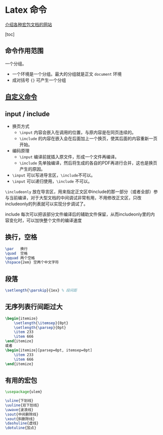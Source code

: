 # Latex 命令

[介绍各种宏包文档的网站](https://www.ctan.org/)

[toc]

## 命令作用范围

一个分组。

- 一个环境是一个分组。最大的分组就是正文 `document` 环境
- 成对括号 `{}` 可产生一个分组

## [自定义命令](./自定义命令.md)

## input / include

+ 换页方式
  * `\input` 内容会嵌入在调用的位置，与原内容是在同页连续的。
  * `\include` 的内容在嵌入会在后面加上一个换页，使其后面的内容重新一页开始。
+ 编码原理
  * `\input` 编译前就插入原文件，形成一个文件再编译。
  * `\include` 先单独编译，然后将生成的各自的PDF再进行合并，这也是换页产生的原因。
+ `\input` 可以写进导言区，`\include`不可以。
+ `\input` 可以递归使用，`\include` 不可以。

`\includeonly` 放在导言区，用来指定正文区中include的那一部分（或者全部）参与当前编译，对于大型文档的中间调试非常有用，不用修改正文区，只改includeonly的列表就可以实现分步调试了。

include 每次可以把该部分文件编译后的辅助文件保留，从而includeonly里的内容变化时，可以加快整个文件的编译速度

## 换行，空格

```latex
\par   换行
\quad  空格
\qquad 两个空格
\hspace{2em} 空两个中文字符
```

## 段落

```latex
\setlength{\parskip}{1ex} % 段间距
```

## 无序列表行间距过大

```latex
\begin{itemize}
    \setlength{\itemsep}{0pt}
    \setlength{\parsep}{0pt}
    \item 233
    \item 666
\end{itemize}
或者
\begin{itemize}[parsep=0pt, itemsep=0pt]
    \item 233
    \item 666
\end{itemize}
```

## 有用的宏包

```latex
\usepackage{ulem}

\uline{下划线}
\uuline{双下划线}
\uwave{波浪线}
\sout{中间删除线}
\xout{斜删除线}
\dashuline{虚线}
\dotuline{加点}
```
